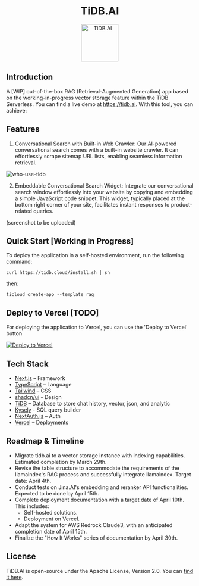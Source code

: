 <div align="center">
<h1>TiDB.AI</h1>
  <a href='https://tidb.cloud/?utm_source=github&utm_medium=tidb.ai'>
    <img src="https://raw.githubusercontent.com/pingcap/tidb.ai/main/www/public/nextra/icon-dark.svg" alt="TiDB.AI" width =100 height=100></img>
  </a>
</div>

## Introduction
A [WIP] out-of-the-box RAG (Retrieval-Augmented Generation) app based on the working-in-progress vector storage feature within the TiDB Serverless. You can find a live demo at https://tidb.ai. With this tool, you can achieve:


## Features
1. Conversational Search with Built-in Web Crawler: Our AI-powered conversational search comes with a built-in website crawler. It can effortlessly scrape sitemap URL lists, enabling seamless information retrieval.

![who-use-tidb](https://github.com/pingcap/tidb.ai/assets/1237528/0784e26e-8392-4bbe-bda1-6a680b12a805 "Image Title")

2. Embeddable Conversational Search Widget: Integrate our conversational search window effortlessly into your website by copying and embedding a simple JavaScript code snippet. This widget, typically placed at the bottom right corner of your site, facilitates instant responses to product-related queries.

(screenshot to be uploaded)

## Quick Start [Working in Progress]
To deploy the application in a self-hosted environment, run the following command:

```
curl https://tidb.cloud/install.sh | sh
```
then:
```
ticloud create-app --template rag
```


## Deploy to Vercel [TODO]
For deploying the application to Vercel, you can use the 'Deploy to Vercel' button

[![Deploy to Vercel](https://vercel.com/button)](https://vercel.com/import/project?template=YOUR_GITHUB_REPOSITORY_URL)


## Tech Stack
- [Next.js](https://nextjs.org/) – Framework
- [TypeScript](https://www.typescriptlang.org/) – Language
- [Tailwind](https://tailwindcss.com/) – CSS
- [shadcn/ui](https://ui.shadcn.com/) - Design
- [TiDB](https://tidb.cloud/) – Database to store chat history, vector, json, and analytic
- [Kysely](https://kysely.dev/) - SQL query builder
- [NextAuth.js](https://next-auth.js.org/) – Auth
- [Vercel](https://vercel.com/) – Deployments


## Roadmap & Timeline

* Migrate tidb.ai to a vector storage instance with indexing capabilities. Estimated completion by March 29th.
* Revise the table structure to accommodate the requirements of the llamaindex's RAG process and successfully integrate llamaindex. Target date: April 4th.
* Conduct tests on Jina.AI's embedding and reranker API functionalities. Expected to be done by April 15th.
* Complete deployment documentation with a target date of April 10th. This includes:
  * Self-hosted solutions.
  * Deployment on Vercel.
* Adapt the system for AWS Redrock Claude3, with an anticipated completion date of April 15th.
* Finalize the "How It Works" series of documentation by April 30th.


## License
TiDB.AI is open-source under the Apache License, Version 2.0. You can [find it here](/LICENSE.txt).

